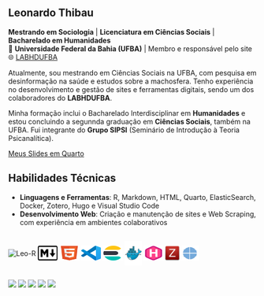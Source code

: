 ## Leonardo Thibau

**Mestrando em Sociologia** | **Licenciatura em Ciências Sociais** | **Bacharelado em Humanidades**  
📍 **Universidade Federal da Bahia (UFBA)** | Membro e responsável pelo site 🌐 [LABHDUFBA](https://labhdufba.github.io)

Atualmente, sou mestrando em Ciências Sociais na UFBA, com pesquisa em desinformação na saúde e estudos sobre a machosfera. Tenho experiência no desenvolvimento e gestão de sites e ferramentas digitais, sendo um dos colaboradores do **LABHDUFBA**. 

Minha formação inclui o Bacharelado Interdisciplinar em **Humanidades** e estou concluindo a segunnda graduação em **Ciências Sociais**, também na UFBA. Fui integrante do **Grupo SIPSI** (Seminário de Introdução à Teoria Psicanalítica). 

[Meus Slides em Quarto](https://l-thibau.quarto.pub/)

## Habilidades Técnicas
- **Linguagens e Ferramentas**: R, Markdown, HTML, Quarto, ElasticSearch, Docker, Zotero, Hugo e Visual Studio Code
- **Desenvolvimento Web**: Criação e manutenção de sites e Web Scraping, com experiência em ambientes colaborativos

##

<div style="display: inline-block;">
  <img align="center" alt="Leo-R" height="30" width="40" src="https://www.r-project.org/logo/Rlogo.svg">
  <img align="center" alt="Leo-Markdown" height="30" width="40" src="https://raw.githubusercontent.com/dcurtis/markdown-mark/master/svg/markdown-mark.svg">
  <img align="center" alt="Leo-HTML" height="30" width="40" src="https://raw.githubusercontent.com/devicons/devicon/master/icons/html5/html5-original.svg">
  <img align="center" alt="Leo-VSCode" height="30" width="40" src="https://raw.githubusercontent.com/devicons/devicon/master/icons/vscode/vscode-original.svg">
  <img align="center" alt="Elasticsearch" height="30" width="40" src="https://raw.githubusercontent.com/devicons/devicon/master/icons/elasticsearch/elasticsearch-original.svg">
  <img align="center" alt="Docker" height="50" width="35" src="https://raw.githubusercontent.com/devicons/devicon/master/icons/docker/docker-original.svg">
  <img align="center" alt="Hugo" height="30" width="40" src="https://raw.githubusercontent.com/devicons/devicon/master/icons/hugo/hugo-original.svg">
  <img align="center" alt="Zotero" height="30" width="30" src="https://raw.githubusercontent.com/l-thibau/l-thibau/main/imagens/zotero.256x253.png">
  <a href="https://l-thibau.quarto.pub/" target="_blank">
  <img align="center" alt="Quarto" height="30" width="35" src="https://raw.githubusercontent.com/l-thibau/l-thibau/main/imagens/quarto.png">
  </a>
</div>

##

<div> 
  <a href="http://lattes.cnpq.br/3404425891739700" target="_blank"><img src="https://img.shields.io/badge/-Currículo_Lattes-%230077B5?style=for-the-badge&logo=academia&logoColor=white" target="_blank"></a>
  <a href="https://www.instagram.com/l.thibau" target="_blank"><img src="https://img.shields.io/badge/-Instagram-%23E4405F?style=for-the-badge&logo=instagram&logoColor=white" target="_blank"></a>
  <a href="https://bsky.app/profile/lthibau.bsky.social" target="_blank"><img src="https://img.shields.io/badge/-Bluesky-%230078D4?style=for-the-badge&logo=bluesky&logoColor=white" target="_blank"></a>
  <a href="https://github.com/LABHDUFBA/labhdufba.github.io" target="_blank"><img src="https://img.shields.io/badge/-Site_LABHD-%23121011?style=for-the-badge&logo=github&logoColor=white" target="_blank"></a>
  <a href="mailto:leonardo_thibau@hotmail.com"><img src="https://img.shields.io/badge/-Gmail-%23333?style=for-the-badge&logo=gmail&logoColor=white" target="_blank"></a>
</div>
